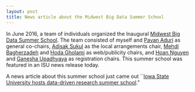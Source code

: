 ```yaml
---
layout: post
title: News article about the Midwest Big Data Summer School 
---
```


In June 2016, a team of individuals organized the Inaugural 
[Midwest Big Data Summer School](http://mbds.cs.iastate.edu).
The team consisted of 
myself and [Pavan Aduri](http://www.cs.iastate.edu/~pavan) as general co-chairs,
[Adisak Sukul](http://www.cs.iastate.edu/people/adisak-sukul) as the local arrangements chair,
[Mehdi Bagherzadeh](http://www.cs.iastate.edu/people/mehdi-bagherzadeh) 
and [Hoda Gholami](http://www.cs.iastate.edu/people/hoda-gholami) as web/publicity chairs, and 
[Hoan Nguyen](https://sites.google.com/site/nguyenanhhoan/) and 
[Ganesha Upadhyaya](http://www.cs.iastate.edu/people/ganesha-upadhyaya) as registration chairs.
This summer school was featured in an ISU news release today.

A news article about this summer school just came out 
``[Iowa State University hosts data-driven research summer school](http://www.vpresearch.iastate.edu/index.cfm/47530/39560/iowa_state_university_hosts_datadriven_research_summer_school)."

